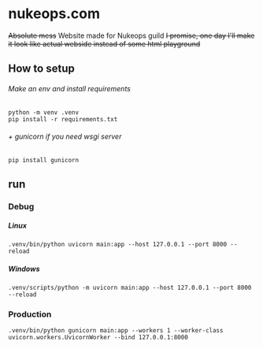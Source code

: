 # nukeops.com
~~Absolute mess~~ Website made for Nukeops guild
~~I promise, one day I'll make it look like actual webside instead of some html playground~~  


## How to setup
###### Make an env and install requirements
```
python -m venv .venv
pip install -r requirements.txt
```
###### + gunicorn if you need wsgi server
```
pip install gunicorn
```
## run
### Debug
##### Linux
```
.venv/bin/python uvicorn main:app --host 127.0.0.1 --port 8000 --reload
```
##### Windows
```
.venv/scripts/python -m uvicorn main:app --host 127.0.0.1 --port 8000 --reload
```
### Production
```
.venv/bin/python gunicorn main:app --workers 1 --worker-class uvicorn.workers.UvicornWorker --bind 127.0.0.1:8000
```